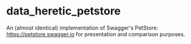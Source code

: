 # data_heretic_petstore

An (almost identical) implementation of Swagger's PetStore: https://petstore.swagger.io for presentation and comparison purposes.